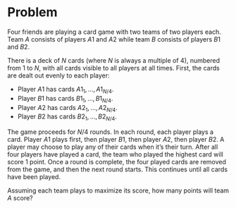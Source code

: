 # Problem

Four friends are playing a card game with two teams of two players each. Team $A$ consists of players $A1$ and $A2$ while team $B$ consists of players $B1$ and $B2$.

There is a deck of $N$ cards (where $N$ is always a multiple of $4$), numbered from $1$ to $N$, with all cards visible to all players at all times. First, the cards are dealt out evenly to each player:

- Player $A1$ has cards $A1_1​, \dots, A1_{N/4}$​.
- Player $B1$ has cards $B1_1​, \dots, B1_{N/4}$​.
- Player $A2$ has cards $A2_1​, \dots, A2_{N/4}$​.
- Player $B2$ has cards $B2_1​, \dots, B2_{N/4}$​.

The game proceeds for $N/4$ rounds. In each round, each player plays a card. Player $A1$ plays first, then player $B1$, then player $A2$, then player $B2$. A player may choose to play any of their cards when it’s their turn. After all four players have played a card, the team who played the highest card will score $1$ point. Once a round is complete, the four played cards are removed from the game, and then the next round starts. This continues until all cards have been played.

Assuming each team plays to maximize its score, how many points will team $A$ score?
